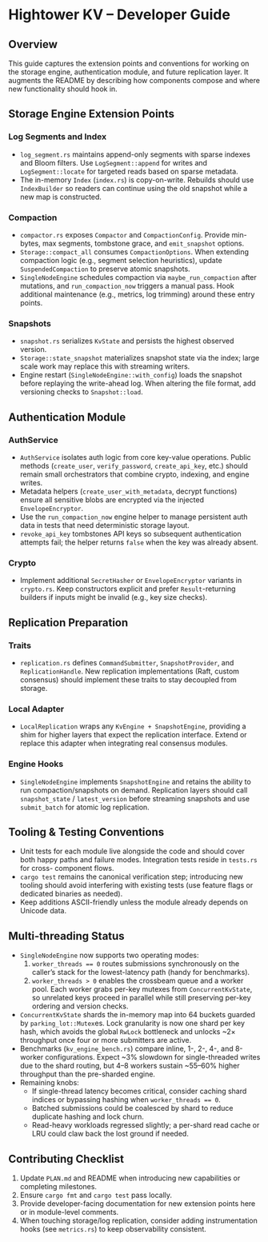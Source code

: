 # Hightower KV – Developer Guide

## Overview
This guide captures the extension points and conventions for working on the
storage engine, authentication module, and future replication layer. It augments
the README by describing how components compose and where new functionality
should hook in.

## Storage Engine Extension Points

### Log Segments and Index
- `log_segment.rs` maintains append-only segments with sparse indexes and Bloom
  filters. Use `LogSegment::append` for writes and `LogSegment::locate` for
  targeted reads based on sparse metadata.
- The in-memory `Index` (`index.rs`) is copy-on-write. Rebuilds should use
  `IndexBuilder` so readers can continue using the old snapshot while a new map
  is constructed.

### Compaction
- `compactor.rs` exposes `Compactor` and `CompactionConfig`. Provide min-bytes,
  max segments, tombstone grace, and `emit_snapshot` options.
- `Storage::compact_all` consumes `CompactionOptions`. When extending compaction
  logic (e.g., segment selection heuristics), update `SuspendedCompaction` to
  preserve atomic snapshots.
- `SingleNodeEngine` schedules compaction via `maybe_run_compaction` after
  mutations, and `run_compaction_now` triggers a manual pass. Hook additional
  maintenance (e.g., metrics, log trimming) around these entry points.

### Snapshots
- `snapshot.rs` serializes `KvState` and persists the highest observed version.
- `Storage::state_snapshot` materializes snapshot state via the index; large
  scale work may replace this with streaming writers.
- Engine restart (`SingleNodeEngine::with_config`) loads the snapshot before
  replaying the write-ahead log. When altering the file format, add versioning
  checks to `Snapshot::load`.

## Authentication Module

### AuthService
- `AuthService` isolates auth logic from core key-value operations. Public
  methods (`create_user`, `verify_password`, `create_api_key`, etc.) should
  remain small orchestrators that combine crypto, indexing, and engine writes.
- Metadata helpers (`create_user_with_metadata`, decrypt functions) ensure all
  sensitive blobs are encrypted via the injected `EnvelopeEncryptor`.
- Use the `run_compaction_now` engine helper to manage persistent auth data in
  tests that need deterministic storage layout.
- `revoke_api_key` tombstones API keys so subsequent authentication attempts
  fail; the helper returns `false` when the key was already absent.

### Crypto
- Implement additional `SecretHasher` or `EnvelopeEncryptor` variants in
  `crypto.rs`. Keep constructors explicit and prefer `Result`-returning builders
  if inputs might be invalid (e.g., key size checks).

## Replication Preparation

### Traits
- `replication.rs` defines `CommandSubmitter`, `SnapshotProvider`, and
  `ReplicationHandle`. New replication implementations (Raft, custom consensus)
  should implement these traits to stay decoupled from storage.

### Local Adapter
- `LocalReplication` wraps any `KvEngine + SnapshotEngine`, providing a shim for
  higher layers that expect the replication interface. Extend or replace this
  adapter when integrating real consensus modules.

### Engine Hooks
- `SingleNodeEngine` implements `SnapshotEngine` and retains the ability to run
  compaction/snapshots on demand. Replication layers should call
  `snapshot_state` / `latest_version` before streaming snapshots and use
  `submit_batch` for atomic log replication.

## Tooling & Testing Conventions

- Unit tests for each module live alongside the code and should cover both happy
  paths and failure modes. Integration tests reside in `tests.rs` for cross-
  component flows.
- `cargo test` remains the canonical verification step; introducing new tooling
  should avoid interfering with existing tests (use feature flags or dedicated
  binaries as needed).
- Keep additions ASCII-friendly unless the module already depends on Unicode
  data.

## Multi-threading Status

- `SingleNodeEngine` now supports two operating modes:
  1. `worker_threads == 0` routes submissions synchronously on the caller’s
     stack for the lowest-latency path (handy for benchmarks).
  2. `worker_threads > 0` enables the crossbeam queue and a worker pool. Each
     worker grabs per-key mutexes from `ConcurrentKvState`, so unrelated keys
     proceed in parallel while still preserving per-key ordering and version
     checks.
- `ConcurrentKvState` shards the in-memory map into 64 buckets guarded by
  `parking_lot::Mutex`es. Lock granularity is now one shard per key hash, which
  avoids the global `RwLock` bottleneck and unlocks ~2× throughput once four or
  more submitters are active.
- Benchmarks (`kv_engine_bench.rs`) compare inline, 1-, 2-, 4-, and 8-worker
  configurations. Expect ~3% slowdown for single-threaded writes due to the
  shard routing, but 4–8 workers sustain ~55–60% higher throughput than the
  pre-sharded engine.
- Remaining knobs:
  * If single-thread latency becomes critical, consider caching shard indices or
    bypassing hashing when `worker_threads == 0`.
  * Batched submissions could be coalesced by shard to reduce duplicate hashing
    and lock churn.
  * Read-heavy workloads regressed slightly; a per-shard read cache or LRU could
    claw back the lost ground if needed.

## Contributing Checklist

1. Update `PLAN.md` and README when introducing new capabilities or completing
   milestones.
2. Ensure `cargo fmt` and `cargo test` pass locally.
3. Provide developer-facing documentation for new extension points here or in
   module-level comments.
4. When touching storage/log replication, consider adding instrumentation hooks
   (see `metrics.rs`) to keep observability consistent.
